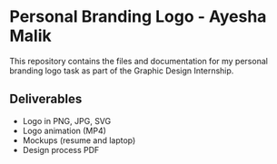 # Personal Branding Logo - Ayesha Malik
This repository contains the files and documentation for my personal branding logo task as part of the Graphic Design Internship.

## Deliverables
- Logo in PNG, JPG, SVG
- Logo animation (MP4)
- Mockups (resume and laptop)
- Design process PDF
